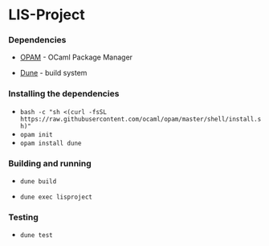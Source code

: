 # LIS-Project

### Dependencies

- [OPAM](https://opam.ocaml.org/) - OCaml Package Manager

- [Dune](https://dune.build/) - build system

### Installing the dependencies

- `bash -c "sh <(curl -fsSL https://raw.githubusercontent.com/ocaml/opam/master/shell/install.sh)"`
- `opam init`
- `opam install dune`

### Building and running

- `dune build`

- `dune exec lisproject`

### Testing
- `dune test`
